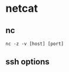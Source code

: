 # netcat

## nc
`nc -z -v [host] [port]`

## ssh options


<!--stackedit_data:
eyJoaXN0b3J5IjpbNDk3NTU3MTg5LC0xMTA1NTA3NzUzLC00Mz
QxODI1OTEsLTMyMDAwMzE1N119
-->
